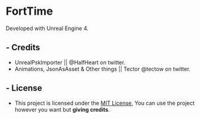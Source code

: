 # FortTime

Developed with Unreal Engine 4.

## - Credits

 - UnrealPskImporter || @HalfHeart on twitter.
 - Animations, JsonAsAsset & Other things || Tector @tectow on twitter.

## - License

- This project is licensed under the [MIT License](/LICENSE), You can use the project however you want but **giving credits**.
